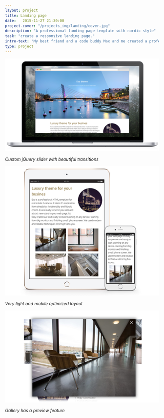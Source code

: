 ```yaml
---
layout: project
title: Landing page
date:   2015-11-27 21:30:00
project-cover: "/projects_img/landing/cover.jpg"
description: "A professional landing page template with nordic style"
task: "create a responsive landing page."
intro-text: "My best friend and a code buddy Max and me created a professional landing page template for real estate businesses. It takes it is inspiration from simplicity, functionality and Nordic charm. The theme is fully responsive and look stunning on any device, starting from big monitor and finishing a small phone screen."
type: project
---
```


<span class="p600">![mac landing page](/projects_img/landing/mac.png)</span>

<span class="p-center">*Custom jQuery slider with beautiful transitions*</span>

<span class="p600">![mac landing page](/projects_img/landing/devices.jpg)</span>

<span class="p-center">*Very light and mobile optimized layout*</span>

<span class="p600">![eva theme gallery](/projects_img/landing/preview.jpg)</span>

<span class="p-center">*Gallery has a preview feature*</span>




